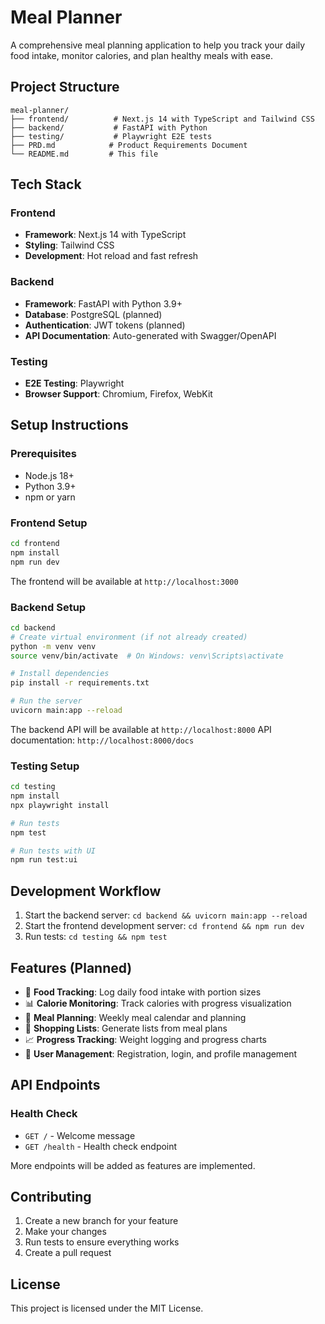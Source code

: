 # Meal Planner

A comprehensive meal planning application to help you track your daily food intake, monitor calories, and plan healthy meals with ease.

## Project Structure

```
meal-planner/
├── frontend/          # Next.js 14 with TypeScript and Tailwind CSS
├── backend/           # FastAPI with Python
├── testing/           # Playwright E2E tests
├── PRD.md            # Product Requirements Document
└── README.md         # This file
```

## Tech Stack

### Frontend
- **Framework**: Next.js 14 with TypeScript
- **Styling**: Tailwind CSS
- **Development**: Hot reload and fast refresh

### Backend
- **Framework**: FastAPI with Python 3.9+
- **Database**: PostgreSQL (planned)
- **Authentication**: JWT tokens (planned)
- **API Documentation**: Auto-generated with Swagger/OpenAPI

### Testing
- **E2E Testing**: Playwright
- **Browser Support**: Chromium, Firefox, WebKit

## Setup Instructions

### Prerequisites
- Node.js 18+ 
- Python 3.9+
- npm or yarn

### Frontend Setup
```bash
cd frontend
npm install
npm run dev
```

The frontend will be available at `http://localhost:3000`

### Backend Setup
```bash
cd backend
# Create virtual environment (if not already created)
python -m venv venv
source venv/bin/activate  # On Windows: venv\Scripts\activate

# Install dependencies
pip install -r requirements.txt

# Run the server
uvicorn main:app --reload
```

The backend API will be available at `http://localhost:8000`
API documentation: `http://localhost:8000/docs`

### Testing Setup
```bash
cd testing
npm install
npx playwright install

# Run tests
npm test

# Run tests with UI
npm run test:ui
```

## Development Workflow

1. Start the backend server: `cd backend && uvicorn main:app --reload`
2. Start the frontend development server: `cd frontend && npm run dev`
3. Run tests: `cd testing && npm test`

## Features (Planned)

- 🥗 **Food Tracking**: Log daily food intake with portion sizes
- 📊 **Calorie Monitoring**: Track calories with progress visualization
- 📅 **Meal Planning**: Weekly meal calendar and planning
- 🛒 **Shopping Lists**: Generate lists from meal plans
- 📈 **Progress Tracking**: Weight logging and progress charts
- 👤 **User Management**: Registration, login, and profile management

## API Endpoints

### Health Check
- `GET /` - Welcome message
- `GET /health` - Health check endpoint

More endpoints will be added as features are implemented.

## Contributing

1. Create a new branch for your feature
2. Make your changes
3. Run tests to ensure everything works
4. Create a pull request

## License

This project is licensed under the MIT License.
